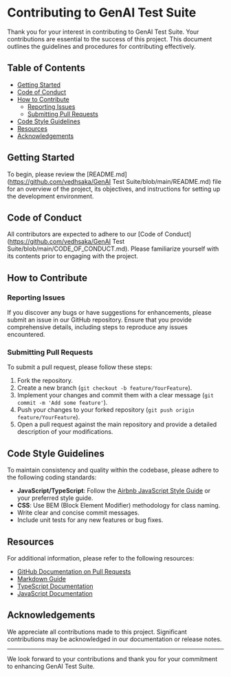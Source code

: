 # Contributing to GenAI Test Suite

Thank you for your interest in contributing to GenAI Test Suite. Your contributions are essential to the success of this project. This document outlines the guidelines and procedures for contributing effectively.

## Table of Contents
- [Getting Started](#getting-started)
- [Code of Conduct](#code-of-conduct)
- [How to Contribute](#how-to-contribute)
  - [Reporting Issues](#reporting-issues)
  - [Submitting Pull Requests](#submitting-pull-requests)
- [Code Style Guidelines](#code-style-guidelines)
- [Resources](#resources)
- [Acknowledgements](#acknowledgements)

## Getting Started
To begin, please review the [README.md](https://github.com/vedhsaka/GenAI Test Suite/blob/main/README.md) file for an overview of the project, its objectives, and instructions for setting up the development environment.

## Code of Conduct
All contributors are expected to adhere to our [Code of Conduct](https://github.com/vedhsaka/GenAI Test Suite/blob/main/CODE_OF_CONDUCT.md). Please familiarize yourself with its contents prior to engaging with the project.

## How to Contribute

### Reporting Issues
If you discover any bugs or have suggestions for enhancements, please submit an issue in our GitHub repository. Ensure that you provide comprehensive details, including steps to reproduce any issues encountered.

### Submitting Pull Requests
To submit a pull request, please follow these steps:
1. Fork the repository.
2. Create a new branch (`git checkout -b feature/YourFeature`).
3. Implement your changes and commit them with a clear message (`git commit -m 'Add some feature'`).
4. Push your changes to your forked repository (`git push origin feature/YourFeature`).
5. Open a pull request against the main repository and provide a detailed description of your modifications.

## Code Style Guidelines
To maintain consistency and quality within the codebase, please adhere to the following coding standards:
- **JavaScript/TypeScript**: Follow the [Airbnb JavaScript Style Guide](https://github.com/airbnb/javascript) or your preferred style guide.
- **CSS**: Use BEM (Block Element Modifier) methodology for class naming.
- Write clear and concise commit messages.
- Include unit tests for any new features or bug fixes.

## Resources
For additional information, please refer to the following resources:
- [GitHub Documentation on Pull Requests](https://docs.github.com/en/pull-request)
- [Markdown Guide](https://www.markdownguide.org/)
- [TypeScript Documentation](https://www.typescriptlang.org/docs/)
- [JavaScript Documentation](https://developer.mozilla.org/en-US/docs/Web/JavaScript)

## Acknowledgements
We appreciate all contributions made to this project. Significant contributions may be acknowledged in our documentation or release notes.

---

We look forward to your contributions and thank you for your commitment to enhancing GenAI Test Suite.

